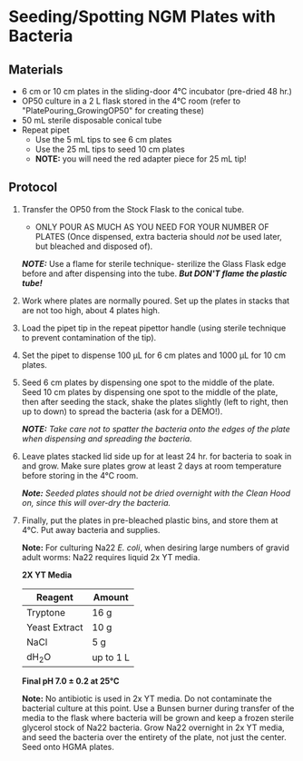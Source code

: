# Seeding/Spotting NGM Plates with Bacteria

## Materials
- 6 cm or 10 cm plates in the sliding-door 4°C incubator (pre-dried 48 hr.)
- OP50 culture in a 2 L flask stored in the 4°C room (refer to "PlatePouring_GrowingOP50" for creating these)
- 50 mL sterile disposable conical tube
- Repeat pipet
  - Use the 5 mL tips to see 6 cm plates
  - Use the 25 mL tips to seed 10 cm plates
  - **NOTE:** you will need the red adapter piece for 25 mL tip!


## Protocol

1. Transfer the OP50 from the Stock Flask to the conical tube.

    - ONLY POUR AS MUCH AS YOU NEED FOR YOUR NUMBER OF PLATES (Once dispensed, extra bacteria should *not* be used later, but bleached and disposed of).

    ***NOTE:*** Use a flame for sterile technique- sterilize the Glass Flask edge before and after dispensing into the tube. ***But DON'T flame the plastic tube!***

2. Work where plates are normally poured. Set up the plates in stacks that are not too high, about 4 plates high.

3.  Load the pipet tip in the repeat pipettor handle (using sterile technique to prevent contamination of the tip).

4. Set the pipet to dispense 100 μL for 6 cm plates and 1000 μL for 10 cm plates.

5. Seed 6 cm plates by dispensing one spot to the middle of the plate. Seed 10 cm plates by dispensing one spot to the middle of the plate, then after seeding the stack, shake the plates slightly (left to right, then up to down) to spread the bacteria (ask for a DEMO!).

    ***NOTE:*** *Take care not to spatter the bacteria onto the edges of the plate when dispensing and spreading the bacteria.*

6. Leave plates stacked lid side up for at least 24 hr. for bacteria to soak in and grow. Make sure plates grow at least 2 days at room temperature before storing in the 4°C room.

    ***Note:*** *Seeded plates should not be dried overnight with the Clean Hood on, since this will over-dry the bacteria.*

7. Finally, put the plates in pre-bleached plastic bins, and store them at 4°C. Put away bacteria and supplies.

    **Note:** For culturing Na22 *E. coli*, when desiring large numbers of gravid adult worms: Na22 requires liquid 2x YT media.

    **2X YT Media**

    | Reagent | Amount |
    | ------- | ------ |
    | Tryptone | 16 g |
    | Yeast Extract | 10 g |
    | NaCl | 5 g |
    | dH<sub>2</sub>O | up to 1 L |

    **Final pH 7.0 ± 0.2 at 25°C**

    **Note:**
    No antibiotic is used in 2x YT media. Do not contaminate the bacterial culture at this point. Use a Bunsen burner during transfer of the media to the flask where bacteria will be grown and keep a frozen sterile glycerol stock of Na22 bacteria. Grow Na22 overnight in 2x YT media, and seed the bacteria over the entirety of the plate, not just the center. Seed onto HGMA plates.
